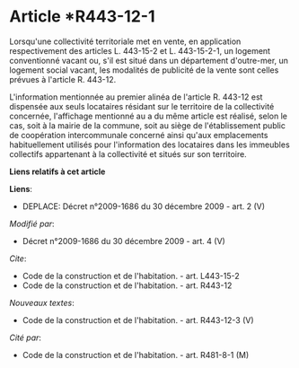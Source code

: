 # Article *R443-12-1

Lorsqu'une collectivité territoriale met en vente, en application respectivement des articles L. 443-15-2 et L. 443-15-2-1,
un logement conventionné vacant ou, s'il est situé dans un département d'outre-mer, un logement social vacant, les modalités
de publicité de la vente sont celles prévues à l'article R. 443-12. 

L'information mentionnée au premier alinéa de l'article R. 443-12 est dispensée aux seuls locataires résidant sur le
territoire de la collectivité concernée, l'affichage mentionné au a du même article est réalisé, selon le cas, soit à la
mairie de la commune, soit au siège de l'établissement public de coopération intercommunale concerné ainsi qu'aux
emplacements habituellement utilisés pour l'information des locataires dans les immeubles collectifs appartenant à la
collectivité et situés sur son territoire.

**Liens relatifs à cet article**

**Liens**:

  - DEPLACE: Décret n°2009-1686 du 30 décembre 2009 - art. 2 (V)

_Modifié par_:

  - Décret n°2009-1686 du 30 décembre 2009 - art. 4 (V)

_Cite_:

  - Code de la construction et de l'habitation. - art. L443-15-2
  - Code de la construction et de l'habitation. - art. R443-12

_Nouveaux textes_:

  - Code de la construction et de l'habitation. - art. R443-12-3 (V)

_Cité par_:

  - Code de la construction et de l'habitation. - art. R481-8-1 (M)
